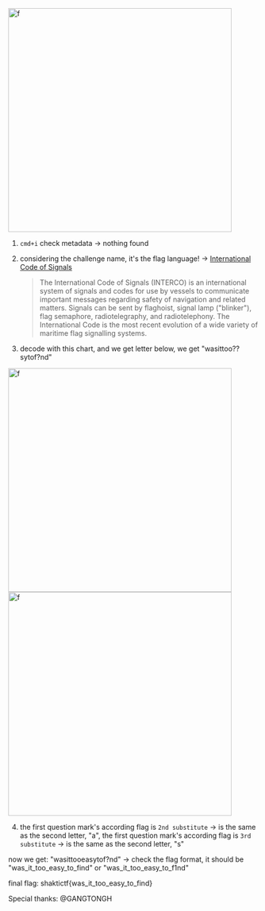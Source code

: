 
<img width="450" alt="f" src="https://github.com/drunken-boat/CTF-WriteUps/assets/80751447/5a222d52-4ea3-4a15-84c8-cf11f4ec99b3">

1. `cmd+i` check metadata -> nothing found
2. considering the challenge name, it's the flag language! -> [International Code of Signals](https://en.wikipedia.org/wiki/International_Code_of_Signals)

   > The International Code of Signals (INTERCO) is an international system of signals and codes for use by vessels to communicate important messages regarding safety of navigation and related matters.
   > Signals can be sent by flaghoist, signal lamp ("blinker"), flag semaphore, radiotelegraphy, and radiotelephony.
   > The International Code is the most recent evolution of a wide variety of maritime flag signalling systems.

3. decode with this chart, and we get letter below, we get "wasittoo??sytof?nd"
  <img width="450" alt="f" src="https://github.com/drunken-boat/CTF-WriteUps/assets/80751447/ed2941dc-4ca1-4cc1-bd0d-bbad91b259a4">
  <img width="450" alt="f" src="https://github.com/drunken-boat/CTF-WriteUps/assets/80751447/1ce23d84-fca6-449d-a3c4-46964b224ebc">

4. the first question mark's according flag is `2nd substitute` -> is the same as the second letter, "a", the first question mark's according flag is `3rd substitute` -> is the same as the second letter, "s"

  now we get: "wasittooeasytof?nd" -> check the flag format, it should be "was_it_too_easy_to_find" or "was_it_too_easy_to_f1nd"

final flag: shaktictf{was_it_too_easy_to_find}

Special thanks: @GANGTONGH
